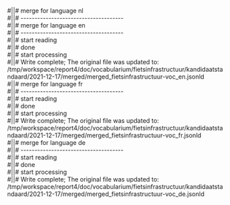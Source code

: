 #||# merge for language nl   
#||# -------------------------------------  
#||# merge for language en   
#||# -------------------------------------  
#||# start reading  
#||# done  
#||# start processing  
#||# Write complete; The original file was updated to: /tmp/workspace/report4/doc/vocabularium/fietsinfrastructuur/kandidaatstandaard/2021-12-17/merged/merged_fietsinfrastructuur-voc_en.jsonld  
#||# merge for language fr   
#||# -------------------------------------  
#||# start reading  
#||# done  
#||# start processing  
#||# Write complete; The original file was updated to: /tmp/workspace/report4/doc/vocabularium/fietsinfrastructuur/kandidaatstandaard/2021-12-17/merged/merged_fietsinfrastructuur-voc_fr.jsonld  
#||# merge for language de   
#||# -------------------------------------  
#||# start reading  
#||# done  
#||# start processing  
#||# Write complete; The original file was updated to: /tmp/workspace/report4/doc/vocabularium/fietsinfrastructuur/kandidaatstandaard/2021-12-17/merged/merged_fietsinfrastructuur-voc_de.jsonld  
